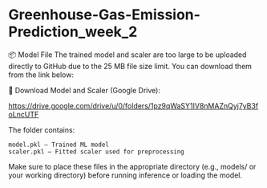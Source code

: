 # Greenhouse-Gas-Emission-Prediction_week_2


📦 Model File
The trained model and scaler are too large to be uploaded directly to GitHub due to the 25 MB file size limit.
You can download them from the link below:

 🔗 Download Model and Scaler (Google Drive):
 
https://drive.google.com/drive/u/0/folders/1pz9qWaSY1IV8nMAZnQyj7yB3foLncUTF

The folder contains:

    model.pkl – Trained ML model
    scaler.pkl – Fitted scaler used for preprocessing
Make sure to place these files in the appropriate directory (e.g., models/ or your working directory) before running inference or loading the model.
